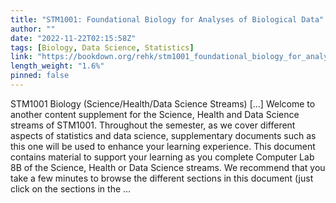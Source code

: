 ```yaml
---
title: "STM1001: Foundational Biology for Analyses of Biological Data"
author: ""
date: "2022-11-22T02:15:58Z"
tags: [Biology, Data Science, Statistics]
link: "https://bookdown.org/rehk/stm1001_foundational_biology_for_analyses_of_biological_data/"
length_weight: "1.6%"
pinned: false
---
```


STM1001 Biology (Science/Health/Data Science Streams) [...] Welcome to another content supplement for the Science, Health and Data Science streams of STM1001. Throughout the semester, as we cover different aspects of statistics and data science, supplementary documents such as this one will be used to enhance your learning experience. This document contains material to support your learning as you complete Computer Lab 8B of the Science, Health or Data Science streams. We recommend that you take a few minutes to browse the different sections in this document (just click on the sections in the  ...
